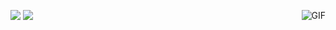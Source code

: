 <a href=""><img align="top" src="https://github-readme-stats.vercel.app/api?username=yyyyyliaa&count_private=true&show_icons=true&theme=tokyonight&include_all_commits=true&hide_border=true&hide_rank=true&disable_animations=true" /></a>
<a href=""><img align="top" src="https://github-readme-stats.vercel.app/api/top-langs/?username=yyyyyliaa&theme=tokyonight&hide_border=true&layout=compact&hide=html&langs_count=10" /></a>
<img align="right" alt="GIF" src="https://i.giphy.com/media/Dh5q0sShxgp13DwrvG/giphy.gif" />
